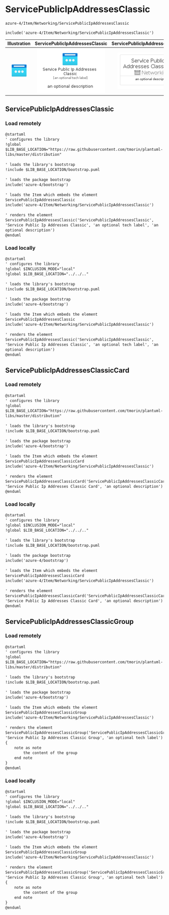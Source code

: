 # ServicePublicIpAddressesClassic


```text
azure-4/Item/Networking/ServicePublicIpAddressesClassic
```

```text
include('azure-4/Item/Networking/ServicePublicIpAddressesClassic')
```



| Illustration | ServicePublicIpAddressesClassic | ServicePublicIpAddressesClassicCard | ServicePublicIpAddressesClassicGroup |
| :---: | :---: | :---: | :---: |
| ![illustration for Illustration](../../../azure-4/Item/Networking/ServicePublicIpAddressesClassic.png) | ![illustration for ServicePublicIpAddressesClassic](../../../azure-4/Item/Networking/ServicePublicIpAddressesClassic.Local.png) | ![illustration for ServicePublicIpAddressesClassicCard](../../../azure-4/Item/Networking/ServicePublicIpAddressesClassicCard.Local.png) | ![illustration for ServicePublicIpAddressesClassicGroup](../../../azure-4/Item/Networking/ServicePublicIpAddressesClassicGroup.Local.png) |




## ServicePublicIpAddressesClassic

### Load remotely
```plantuml
@startuml
' configures the library
!global $LIB_BASE_LOCATION="https://raw.githubusercontent.com/tmorin/plantuml-libs/master/distribution"

' loads the library's bootstrap
!include $LIB_BASE_LOCATION/bootstrap.puml

' loads the package bootstrap
include('azure-4/bootstrap')

' loads the Item which embeds the element ServicePublicIpAddressesClassic
include('azure-4/Item/Networking/ServicePublicIpAddressesClassic')

' renders the element
ServicePublicIpAddressesClassic('ServicePublicIpAddressesClassic', 'Service Public Ip Addresses Classic', 'an optional tech label', 'an optional description')
@enduml
```

### Load locally
```plantuml
@startuml
' configures the library
!global $INCLUSION_MODE="local"
!global $LIB_BASE_LOCATION="../../.."

' loads the library's bootstrap
!include $LIB_BASE_LOCATION/bootstrap.puml

' loads the package bootstrap
include('azure-4/bootstrap')

' loads the Item which embeds the element ServicePublicIpAddressesClassic
include('azure-4/Item/Networking/ServicePublicIpAddressesClassic')

' renders the element
ServicePublicIpAddressesClassic('ServicePublicIpAddressesClassic', 'Service Public Ip Addresses Classic', 'an optional tech label', 'an optional description')
@enduml
```

## ServicePublicIpAddressesClassicCard

### Load remotely
```plantuml
@startuml
' configures the library
!global $LIB_BASE_LOCATION="https://raw.githubusercontent.com/tmorin/plantuml-libs/master/distribution"

' loads the library's bootstrap
!include $LIB_BASE_LOCATION/bootstrap.puml

' loads the package bootstrap
include('azure-4/bootstrap')

' loads the Item which embeds the element ServicePublicIpAddressesClassicCard
include('azure-4/Item/Networking/ServicePublicIpAddressesClassic')

' renders the element
ServicePublicIpAddressesClassicCard('ServicePublicIpAddressesClassicCard', 'Service Public Ip Addresses Classic Card', 'an optional description')
@enduml
```

### Load locally
```plantuml
@startuml
' configures the library
!global $INCLUSION_MODE="local"
!global $LIB_BASE_LOCATION="../../.."

' loads the library's bootstrap
!include $LIB_BASE_LOCATION/bootstrap.puml

' loads the package bootstrap
include('azure-4/bootstrap')

' loads the Item which embeds the element ServicePublicIpAddressesClassicCard
include('azure-4/Item/Networking/ServicePublicIpAddressesClassic')

' renders the element
ServicePublicIpAddressesClassicCard('ServicePublicIpAddressesClassicCard', 'Service Public Ip Addresses Classic Card', 'an optional description')
@enduml
```

## ServicePublicIpAddressesClassicGroup

### Load remotely
```plantuml
@startuml
' configures the library
!global $LIB_BASE_LOCATION="https://raw.githubusercontent.com/tmorin/plantuml-libs/master/distribution"

' loads the library's bootstrap
!include $LIB_BASE_LOCATION/bootstrap.puml

' loads the package bootstrap
include('azure-4/bootstrap')

' loads the Item which embeds the element ServicePublicIpAddressesClassicGroup
include('azure-4/Item/Networking/ServicePublicIpAddressesClassic')

' renders the element
ServicePublicIpAddressesClassicGroup('ServicePublicIpAddressesClassicGroup', 'Service Public Ip Addresses Classic Group', 'an optional tech label') {
    note as note
        the content of the group
    end note
}
@enduml
```

### Load locally
```plantuml
@startuml
' configures the library
!global $INCLUSION_MODE="local"
!global $LIB_BASE_LOCATION="../../.."

' loads the library's bootstrap
!include $LIB_BASE_LOCATION/bootstrap.puml

' loads the package bootstrap
include('azure-4/bootstrap')

' loads the Item which embeds the element ServicePublicIpAddressesClassicGroup
include('azure-4/Item/Networking/ServicePublicIpAddressesClassic')

' renders the element
ServicePublicIpAddressesClassicGroup('ServicePublicIpAddressesClassicGroup', 'Service Public Ip Addresses Classic Group', 'an optional tech label') {
    note as note
        the content of the group
    end note
}
@enduml
```

